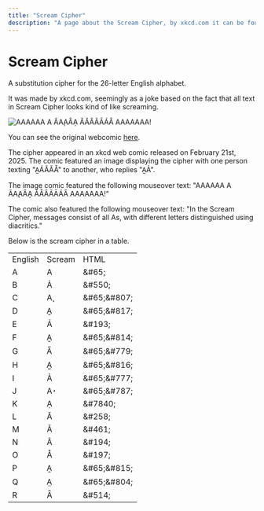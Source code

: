 ```yaml
---
title: "Scream Cipher"
description: "A page about the Scream Cipher, by xkcd.com it can be found at xkcd.com/3054/"
---
```


# Scream Cipher

A substitution cipher for the 26-letter English alphabet.

It was made by xkcd.com, seemingly as a joke based on the fact that all text in Scream Cipher looks kind of like screaming.

<img src="https://imgs.xkcd.com/comics/scream_cipher_2x.png" title="AAAAAA A ÃA̧AȂA̦ ǍÅÂÃĀÁȂ AAAAAAA!" class="archive halfWidth"/>

<span class="image-desc">You can see the original webcomic <a href="https://xkcd.com/3054/">here</a>.</span>

The cipher appeared in an xkcd web comic released on February 21st, 2025. The comic featured an image displaying the cipher with one person texting "A&#816;&#193;&#258;&#258;&#197;" to another, who replies "A&#816;&#7842;".

The image comic featured the following mouseover text: "AAAAAA A ÃA̧AȂA̦ ǍÅÂÃĀÁȂ AAAAAAA!"

The comic also featured the following mouseover text: "In the Scream Cipher, messages consist of all As, with different letters distinguished using diacritics."

Below is the scream cipher in a table.

<table>
    <tr>
        <td>English</td><td>Scream</td><td>HTML</td>
    </tr>
    <tr>
        <td>A</td><td>A</td><td>&amp;#65;</td>
    </tr>
    <tr>
        <td>B</td><td>&#550;</td><td>&amp;#550;</td>
    </tr>
    <tr>
        <td>C</td><td>A&#807;</td><td>&amp;#65;&amp;#807;</td>
    </tr>
    <tr>
        <td>D</td><td>A&#817;</td><td>&amp;#65;&amp;#817;</td>
    </tr>
    <tr>
        <td>E</td><td>&#193;</td><td>&amp;#193;</td>
    </tr>
    <tr>
        <td>F</td><td>A&#814;</td><td>&amp;#65;&amp;#814;</td>
    </tr>
    <tr>
        <td>G</td><td>A&#779;</td><td>&amp;#65;&amp;#779;</td>
    </tr>
    <tr>
        <td>H</td><td>A&#816;</td><td>&amp;#65;&amp;#816;</td>
    </tr>
    <tr>
        <td>I</td><td>A&#777;</td><td>&amp;#65;&amp;#777;</td>
    </tr>
    <tr>
        <td>J</td><td>A&#787;</td><td>&amp;#65;&amp;#787;</td>
    </tr>
    <tr>
        <td>K</td><td>&#7840;</td><td>&amp;#7840;</td>
    </tr>
    <tr>
        <td>L</td><td>&#258;</td><td>&amp;#258;</td>
    </tr>
    <tr>
        <td>M</td><td>&#461;</td><td>&amp;#461;</td>
    </tr>
    <tr>
        <td>N</td><td>&#194;</td><td>&amp;#194;</td>
    </tr>
    <tr>
        <td>O</td><td>&#197;</td><td>&amp;#197;</td>
    </tr>
    <tr>
        <td>P</td><td>A&#815;</td><td>&amp;#65;&amp;#815;</td>
    </tr>
    <tr>
        <td>Q</td><td>A&#804;</td><td>&amp;#65;&amp;#804;</td>
    </tr>
    <tr>
        <td>R</td><td>&#514;</td><td>&amp;#514;</td>
    </tr>

</table>
